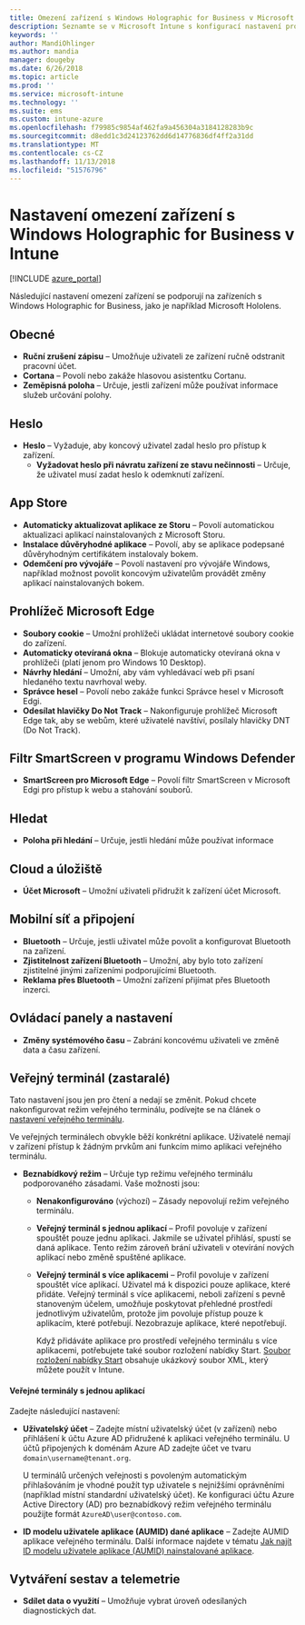 ```yaml
---
title: Omezení zařízení s Windows Holographic for Business v Microsoft Intune – Azure | Microsoft Docs
description: Seznamte se v Microsoft Intune s konfigurací nastavení pro omezení zařízení s Windows Holographic for Business, včetně zrušení registrace, geografické polohy, hesel, instalace aplikací z obchodu s aplikacemi, souborů cookie a automaticky otevíraných oken v Microsoft Edgi, programu Windows Defender, vyhledávání, cloudu a úložiště, připojení přes Bluetooth, systémového času a dat o používání v Azure.
keywords: ''
author: MandiOhlinger
ms.author: mandia
manager: dougeby
ms.date: 6/26/2018
ms.topic: article
ms.prod: ''
ms.service: microsoft-intune
ms.technology: ''
ms.suite: ems
ms.custom: intune-azure
ms.openlocfilehash: f79985c9854af462fa9a456304a3184128283b9c
ms.sourcegitcommit: d8edd1c3d24123762dd6d14776836df4ff2a31dd
ms.translationtype: MT
ms.contentlocale: cs-CZ
ms.lasthandoff: 11/13/2018
ms.locfileid: "51576796"
---
```

# <a name="device-restriction-settings-for-windows-holographic-for-business-in-intune"></a>Nastavení omezení zařízení s Windows Holographic for Business v Intune

[!INCLUDE [azure_portal](./includes/azure_portal.md)]

Následující nastavení omezení zařízení se podporují na zařízeních s Windows Holographic for Business, jako je například Microsoft Hololens.

## <a name="general"></a>Obecné

- **Ruční zrušení zápisu** – Umožňuje uživateli ze zařízení ručně odstranit pracovní účet.
- **Cortana** – Povolí nebo zakáže hlasovou asistentku Cortanu.
- **Zeměpisná poloha** – Určuje, jestli zařízení může používat informace služeb určování polohy.

## <a name="password"></a>Heslo
-   **Heslo** – Vyžaduje, aby koncový uživatel zadal heslo pro přístup k zařízení.
    -   **Vyžadovat heslo při návratu zařízení ze stavu nečinnosti** – Určuje, že uživatel musí zadat heslo k odemknutí zařízení.

## <a name="app-store"></a>App Store

-   **Automaticky aktualizovat aplikace ze Storu** – Povolí automatickou aktualizaci aplikací nainstalovaných z Microsoft Storu.
-   **Instalace důvěryhodné aplikace** – Povolí, aby se aplikace podepsané důvěryhodným certifikátem instalovaly bokem.
-   **Odemčení pro vývojáře** – Povolí nastavení pro vývojáře Windows, například možnost povolit koncovým uživatelům provádět změny aplikací nainstalovaných bokem.

## <a name="microsoft-edge-browser"></a>Prohlížeč Microsoft Edge

-   **Soubory cookie** – Umožní prohlížeči ukládat internetové soubory cookie do zařízení.
-   **Automaticky otevíraná okna** – Blokuje automaticky otevíraná okna v prohlížeči (platí jenom pro Windows 10 Desktop).
-   **Návrhy hledání** – Umožní, aby vám vyhledávací web při psaní hledaného textu navrhoval weby.
-   **Správce hesel** – Povolí nebo zakáže funkci Správce hesel v Microsoft Edgi.
- **Odesílat hlavičky Do Not Track** – Nakonfiguruje prohlížeč Microsoft Edge tak, aby se webům, které uživatelé navštíví, posílaly hlavičky DNT (Do Not Track).

## <a name="windows-defender-smart-screen"></a>Filtr SmartScreen v programu Windows Defender

- **SmartScreen pro Microsoft Edge** – Povolí filtr SmartScreen v Microsoft Edgi pro přístup k webu a stahování souborů.

## <a name="search"></a>Hledat
- **Poloha při hledání** – Určuje, jestli hledání může používat informace

## <a name="cloud-and-storage"></a>Cloud a úložiště
-   **Účet Microsoft** – Umožní uživateli přidružit k zařízení účet Microsoft.

## <a name="cellular-and-connectivity"></a>Mobilní síť a připojení

-   **Bluetooth** – Určuje, jestli uživatel může povolit a konfigurovat Bluetooth na zařízení.
-   **Zjistitelnost zařízení Bluetooth** – Umožní, aby bylo toto zařízení zjistitelné jinými zařízeními podporujícími Bluetooth.
-   **Reklama přes Bluetooth** – Umožní zařízení přijímat přes Bluetooth inzerci.

## <a name="control-panel-and-settings"></a>Ovládací panely a nastavení

- **Změny systémového času** – Zabrání koncovému uživateli ve změně data a času zařízení.

## <a name="kiosk---obsolete"></a>Veřejný terminál (zastaralé)

Tato nastavení jsou jen pro čtení a nedají se změnit. Pokud chcete nakonfigurovat režim veřejného terminálu, podívejte se na článek o [nastavení veřejného terminálu](kiosk-settings.md#windows-holographic-for-business).

Ve veřejných terminálech obvykle běží konkrétní aplikace. Uživatelé nemají v zařízení přístup k žádným prvkům ani funkcím mimo aplikaci veřejného terminálu.

- **Beznabídkový režim** – Určuje typ režimu veřejného terminálu podporovaného zásadami. Vaše možnosti jsou:

  - **Nenakonfigurováno** (výchozí) – Zásady nepovolují režim veřejného terminálu. 
  - **Veřejný terminál s jednou aplikací** – Profil povoluje v zařízení spouštět pouze jednu aplikaci. Jakmile se uživatel přihlásí, spustí se daná aplikace. Tento režim zároveň brání uživateli v otevírání nových aplikací nebo změně spuštěné aplikace.
  - **Veřejný terminál s více aplikacemi** – Profil povoluje v zařízení spouštět více aplikací. Uživatel má k dispozici pouze aplikace, které přidáte. Veřejný terminál s více aplikacemi, neboli zařízení s pevně stanoveným účelem, umožňuje poskytovat přehledné prostředí jednotlivým uživatelům, protože jim povoluje přístup pouze k aplikacím, které potřebují. Nezobrazuje aplikace, které nepotřebují. 
  
    Když přidáváte aplikace pro prostředí veřejného terminálu s více aplikacemi, potřebujete také soubor rozložení nabídky Start. [Soubor rozložení nabídky Start](https://docs.microsoft.com/hololens/hololens-kiosk#start-layout-file-for-intune) obsahuje ukázkový soubor XML, který můžete použít v Intune. 

#### <a name="single-app-kiosks"></a>Veřejné terminály s jednou aplikací
Zadejte následující nastavení:

- **Uživatelský účet** – Zadejte místní uživatelský účet (v zařízení) nebo přihlášení k účtu Azure AD přidružené k aplikaci veřejného terminálu. U účtů připojených k doménám Azure AD zadejte účet ve tvaru `domain\username@tenant.org`. 

    U terminálů určených veřejnosti s povoleným automatickým přihlašováním je vhodné použít typ uživatele s nejnižšími oprávněními (například místní standardní uživatelský účet). Ke konfiguraci účtu Azure Active Directory (AD) pro beznabídkový režim veřejného terminálu použijte formát `AzureAD\user@contoso.com`.

- **ID modelu uživatele aplikace (AUMID) dané aplikace** – Zadejte AUMID aplikace veřejného terminálu. Další informace najdete v tématu [Jak najít ID modelu uživatele aplikace (AUMID) nainstalované aplikace](https://docs.microsoft.com/windows-hardware/customize/enterprise/find-the-application-user-model-id-of-an-installed-app).

## <a name="reporting-and-telemetry"></a>Vytváření sestav a telemetrie

- **Sdílet data o využití** – Umožňuje vybrat úroveň odesílaných diagnostických dat.
